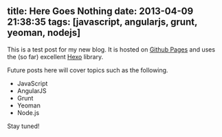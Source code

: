 title: Here Goes Nothing
date: 2013-04-09 21:38:35
tags: [javascript, angularjs, grunt, yeoman, nodejs]
---
This is a test post for my new blog. It is hosted on [Github Pages](http://pages.github.com) and uses the (so far)
excellent [Hexo](http://zespia.tw/hexo/) library.

Future posts here will cover topics such as the following.

* JavaScript
* AngularJS
* Grunt
* Yeoman
* Node.js

Stay tuned!